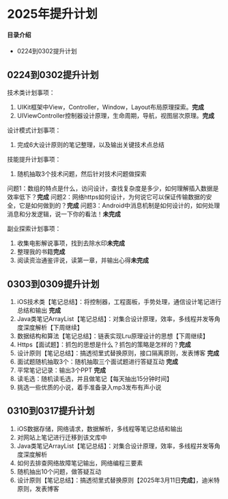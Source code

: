 # 2025年提升计划
#### 目录介绍
- 0224到0302提升计划




## 0224到0302提升计划

技术类计划事项：

1. UIKit框架中View，Controller，Window，Layout布局原理探索。**完成**
2. UIViewController控制器设计原理，生命周期，导航，视图层次原理。**完成**

设计模式计划事项：

1. 完成6大设计原则的笔记整理，以及输出关键技术点总结

技能提升计划事项：

1. 随机抽取3个技术问题，然后针对技术问题做探索

问题1：数组的特点是什么，访问设计，查找复杂度是多少，如何理解插入数据是效率低下？**完成**
问题2：网络https如何设计，为何说它可以保证传输数据的安全，它是如何做到的？**完成**
问题3：Android中消息机制是如何设计的，如何处理消息和分发逻辑，说一下你的看法！**未完成**

副业探索计划事项：

1. 收集电影解说事项，找到去除水印**未完成**
2. 整理我的书籍**完成**
3. 阅读资治通鉴评说，读第一章，并输出心得**未完成**

## 0303到0309提升计划

1. iOS技术类【笔记总结】：将控制器，工程面板，手势处理，通信设计笔记进行总结和输出 **完成**
2. Java类笔记ArrayList【笔记总结】：对集合设计原理，效率，多线程并发等角度深度解析【下周继续】
3. 数据结构和算法【笔记总结】：链表实现Lru原理设计的思想【下周继续】
4. Https【面试题】：抓包的思想是什么？抓包的策略是怎样的？**完成**
5. 设计原则【笔记总结】：搞透彻里式替换原则，接口隔离原则，发表博客 **完成**
6. 面试题随机抽取3个：随机抽取三个面试题进行答疑互动 **完成**
7. 平常笔记记录：输出3个PPT **完成**
8. 读毛选：随机读毛选，并且做笔记【每天抽出15分钟时间】
9. 挑选一些优质的小说，着手准备录入mp3发布有声小说

## 0310到0317提升计划

1. iOS数据存储，网络请求，数据解析，多线程等笔记总结和输出
2. 对网站上笔记进行迁移到该文库中
3. Java类笔记ArrayList【笔记总结】：对集合设计原理，效率，多线程并发等角度深度解析
4. 如何去排查网络故障笔记输出，网络编程三要素
5. 随机抽出10个问题，做答疑互动
6. 设计原则【笔记总结】：搞透彻里式替换原则【2025年3月11日**完成**】，迪米特原则，发表博客
















